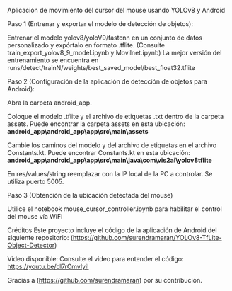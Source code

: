 Aplicación de movimiento del cursor del mouse usando YOLOv8 y Android

Paso 1 (Entrenar y exportar el modelo de detección de objetos):


Entrenar el modelo yolov8/yoloV9/fastcnn en un conjunto de datos personalizado y expórtalo en formato .tflite. (Consulte train_export_yolov8_9_model.ipynb y Movilnet.ipynb)
La mejor versión del entrenamiento se encuentra en runs/detect/trainN/weights/best_saved_model/best_float32.tflite

Paso 2 (Configuración de la aplicación de detección de objetos para Android):

Abra la carpeta android_app.

Coloque el modelo .tflite y el archivo de etiquetas .txt dentro de la carpeta assets. Puede encontrar la carpeta assets en esta ubicación: <b> android_app\android_app\app\src\main\assets</b>

Cambie los caminos del modelo y del archivo de etiquetas en el archivo Constants.kt. Puede encontrar Constants.kt en esta ubicación: <b>android_app\android_app\app\src\main\java\com\vis2ai\yolov8tflite</b>

En res/values/string reemplazar con la IP local de la PC a controlar. Se utiliza puerto 5005.

Paso 3 (Obtención de la ubicación detectada del mouse)

Utilice el notebook mouse_cursor_controller.ipynb para habilitar el control del mouse vía WiFi

Créditos
Este proyecto incluye el código de la aplicación de Android del siguiente repositorio:
(https://github.com/surendramaran/YOLOv8-TfLite-Object-Detector)

Video disponible:
Consulte el video para entender el código: https://youtu.be/dl7rCmvIyiI

Gracias a (https://github.com/surendramaran) por su contribución.
